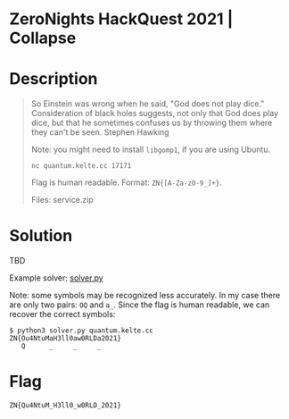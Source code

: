 # ZeroNights HackQuest 2021 | Collapse

# Description

> So Einstein was wrong when he said, "God does not play dice." Consideration of black holes suggests, not only that God does play dice, but that he sometimes confuses us by throwing them where they can't be seen. Stephen Hawking
> 
> Note: you might need to install `libgomp1`, if you are using Ubuntu.
> 
> `nc quantum.kelte.cc 17171`
> 
> Flag is human readable. Format: `ZN{[A-Za-z0-9_]+}`.
> 
> Files: service.zip

# Solution

TBD

Example solver: [solver.py](solver.py)

Note: some symbols may be recognized less accurately. In my case there are only two pairs: `OQ` and `a_`. Since the flag is human readable, we can recover the correct symbols:

```
$ python3 solver.py quantum.kelte.cc
ZN{Ou4NtuMaH3ll0aw0RLDa2021}
   Q      _     _     _ 
```

# Flag

`ZN{Qu4NtuM_H3ll0_w0RLD_2021}`
